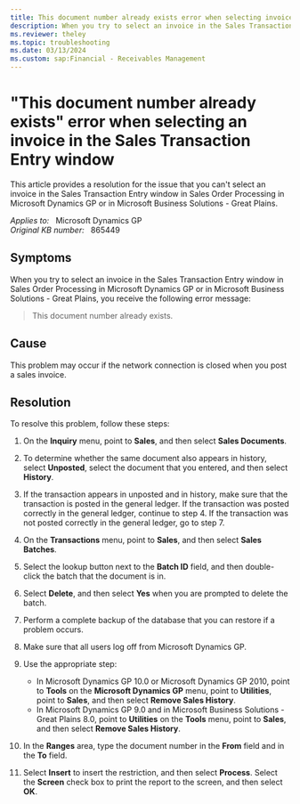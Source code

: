 ```yaml
---
title: This document number already exists error when selecting invoices
description: When you try to select an invoice in the Sales Transaction Entry window in Sales Order Processing in Microsoft Dynamics GP, you receive an error that states the document number already exists. 
ms.reviewer: theley
ms.topic: troubleshooting
ms.date: 03/13/2024
ms.custom: sap:Financial - Receivables Management
---
```

# "This document number already exists" error when selecting an invoice in the Sales Transaction Entry window

This article provides a resolution for the issue that you can't select an invoice in the Sales Transaction Entry window in Sales Order Processing in Microsoft Dynamics GP or in Microsoft Business Solutions - Great Plains.

_Applies to:_ &nbsp; Microsoft Dynamics GP  
_Original KB number:_ &nbsp; 865449

## Symptoms

When you try to select an invoice in the Sales Transaction Entry window in Sales Order Processing in Microsoft Dynamics GP or in Microsoft Business Solutions - Great Plains, you receive the following error message:

> This document number already exists.

## Cause

This problem may occur if the network connection is closed when you post a sales invoice.

## Resolution

To resolve this problem, follow these steps:

1. On the **Inquiry** menu, point to **Sales**, and then select **Sales Documents**.
2. To determine whether the same document also appears in history, select **Unposted**, select the document that you entered, and then select **History**.

3. If the transaction appears in unposted and in history, make sure that the transaction is posted in the general ledger. If the transaction was posted correctly in the general ledger, continue to step 4. If the transaction was not posted correctly in the general ledger, go to step 7.

4. On the **Transactions** menu, point to **Sales**, and then select **Sales Batches**.
5. Select the lookup button next to the **Batch ID** field, and then double-click the batch that the document is in.
6. Select **Delete**, and then select **Yes** when you are prompted to delete the batch.
7. Perform a complete backup of the database that you can restore if a problem occurs.
8. Make sure that all users log off from Microsoft Dynamics GP.
9. Use the appropriate step:

   - In Microsoft Dynamics GP 10.0 or Microsoft Dynamics GP 2010, point to **Tools** on the **Microsoft Dynamics GP** menu, point to **Utilities**, point to **Sales**, and then select **Remove Sales History**.
   - In Microsoft Dynamics GP 9.0 and in Microsoft Business Solutions - Great Plains 8.0, point to **Utilities** on the **Tools** menu, point to **Sales**, and then select **Remove Sales History**.

10. In the **Ranges** area, type the document number in the **From** field and in the **To** field.
11. Select **Insert** to insert the restriction, and then select **Process**. Select the **Screen** check box to print the report to the screen, and then select **OK**.
